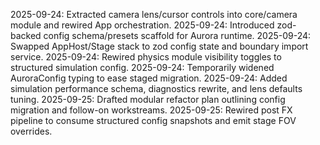 2025-09-24: Extracted camera lens/cursor controls into core/camera module and rewired App orchestration.
2025-09-24: Introduced zod-backed config schema/presets scaffold for Aurora runtime.
2025-09-24: Swapped AppHost/Stage stack to zod config state and boundary import service.
2025-09-24: Rewired physics module visibility toggles to structured simulation config.
2025-09-24: Temporarily widened AuroraConfig typing to ease staged migration.
2025-09-24: Added simulation performance schema, diagnostics rewrite, and lens defaults tuning.
2025-09-25: Drafted modular refactor plan outlining config migration and follow-on workstreams.
2025-09-25: Rewired post FX pipeline to consume structured config snapshots and emit stage FOV overrides.
